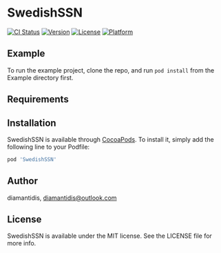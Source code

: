 # SwedishSSN

[![CI Status](https://img.shields.io/travis/diamantidis/SwedishSSN.svg?style=flat)](https://travis-ci.org/diamantidis/SwedishSSN)
[![Version](https://img.shields.io/cocoapods/v/SwedishSSN.svg?style=flat)](https://cocoapods.org/pods/SwedishSSN)
[![License](https://img.shields.io/cocoapods/l/SwedishSSN.svg?style=flat)](https://cocoapods.org/pods/SwedishSSN)
[![Platform](https://img.shields.io/cocoapods/p/SwedishSSN.svg?style=flat)](https://cocoapods.org/pods/SwedishSSN)

## Example

To run the example project, clone the repo, and run `pod install` from the Example directory first.

## Requirements

## Installation

SwedishSSN is available through [CocoaPods](https://cocoapods.org). To install
it, simply add the following line to your Podfile:

```ruby
pod 'SwedishSSN'
```

## Author

diamantidis, diamantidis@outlook.com

## License

SwedishSSN is available under the MIT license. See the LICENSE file for more info.
